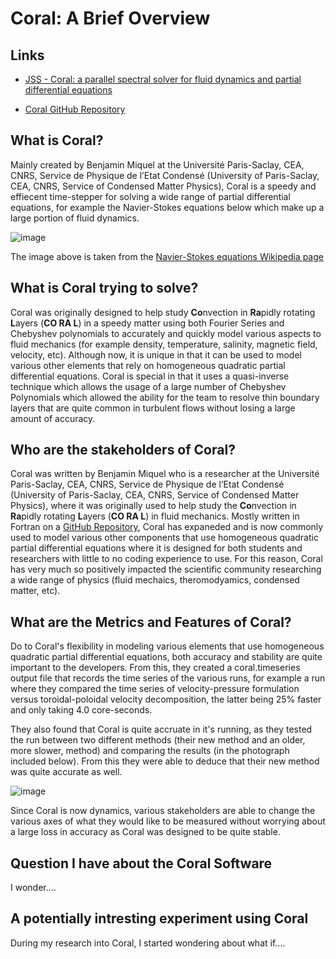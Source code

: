 # Coral: A Brief Overview

## Links
 * [JSS - Coral: a parallel spectral solver for fluid dynamics and partial differential equations](https://joss.theoj.org/papers/10.21105/joss.02978)
 
 * [Coral GitHub Repository](https://github.com/BenMql/coral)

## What is Coral?
Mainly created by Benjamin Miquel at the Université Paris-Saclay, CEA, CNRS, Service de Physique de l’Etat Condensé (University of Paris-Saclay, CEA, CNRS, Service of Condensed Matter Physics), Coral is a speedy and effiecent time-stepper for solving a wide range of partial differential equations, for example the Navier-Stokes equations below which make up a large portion of fluid dynamics. 

![image](https://user-images.githubusercontent.com/54420393/161450734-3defca71-0cab-44af-ab84-f6d70493aa52.png)

The image above is taken from the [Navier-Stokes equations Wikipedia page](https://en.wikipedia.org/wiki/Navier%E2%80%93Stokes_equations)


## What is Coral trying to solve?

Coral was originally designed to help study **Co**nvection in **Ra**pidly rotating **L**ayers (**CO RA L**) in a speedy matter using both Fourier Series and Chebyshev polynomials to accurately and quickly model various aspects to fluid mechanics (for example density, temperature, salinity, magnetic field, velocity, etc).  Although now, it is unique in that it can be used to model various other elements that rely on homogeneous quadratic partial differential equations. Coral is special in that it uses a quasi-inverse technique which allows the usage of a large number of Chebyshev Polynomials which allowed the ability for the team to resolve thin boundary layers that are quite common in turbulent flows without losing a large amount of accuracy. 

## Who are the stakeholders of Coral?

 Coral was written by Benjamin Miquel who is a researcher at the Université Paris-Saclay, CEA, CNRS, Service de Physique de l’Etat Condensé (University of Paris-Saclay, CEA, CNRS, Service of Condensed Matter Physics), where it was originally used to help study the **Co**nvection in **Ra**pidly rotating **L**ayers (**CO RA L**) in fluid mechanics. Mostly written in Fortran on a [GitHub Repository](https://github.com/BenMql/coral), Coral has expaneded and is now commonly used to model various other components that use homogeneous quadratic partial differential equations where it is designed for both  students and researchers with little to no coding experience to use. For this reason, Coral has very much so positively impacted the scientific community researching a wide range of physics (fluid mechaics, theromodyamics, condensed matter, etc).

## What are the Metrics and Features of Coral?

Do to Coral's flexibility in modeling various elements that use homogeneous quadratic partial differential equations, both accuracy and stability are quite important to the developers. From this, they created a coral.timeseries output file that records the time series of the various runs, for example a run where they compared the time series of velocity-pressure formulation versus toroidal-poloidal velocity decomposition, the latter being 25% faster and only taking 4.0 core-seconds. 

They also found that Coral is quite accruate in it's running, as they tested the run between two different methods (their new method and an older, more slower, method) and comparing the results (in the photograph included below). From this they were able to deduce that their new method was quite accurate as well. 

![image](https://user-images.githubusercontent.com/54420393/161452030-b78f2324-0487-48cc-aa2a-c246688e8a71.png)

Since Coral is now dynamics, various stakeholders are able to change the various axes of what they would like to be measured without worrying about a large loss in accuracy as Coral was designed to be quite stable. 

## Question I have about the Coral Software
I wonder....

## A potentially intresting experiment using Coral
During my research into Coral, I started wondering about what if....
